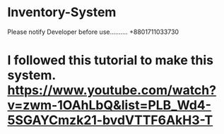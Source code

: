 # Inventory-System
Please notify Developer before use..........
+8801711033730

# I followed this tutorial to make this system. https://www.youtube.com/watch?v=zwm-1OAhLbQ&list=PLB_Wd4-5SGAYCmzk21-bvdVTTF6AkH3-T